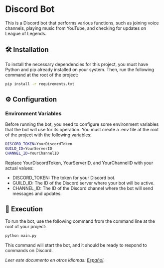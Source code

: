 # Discord Bot

This is a Discord bot that performs various functions, such as joining voice channels, playing music from YouTube, and checking for updates on League of Legends.

## 🛠 Installation

To install the necessary dependencies for this project, you must have Python and pip already installed on your system. Then, run the following command at the root of the project:

```bash
pip install -r requirements.txt
```

## ⚙️ Configuration
### Environment Variables
Before running the bot, you need to configure some environment variables that the bot will use for its operation. You must create a .env file at the root of the project with the following variables:

```bash
DISCORD_TOKEN=YourDiscordToken
GUILD_ID=YourServerID
CHANNEL_ID=YourChannelID
```

Replace YourDiscordToken, YourServerID, and YourChannelID with your actual values:

 - DISCORD_TOKEN: The token for your Discord bot.
 - GUILD_ID: The ID of the Discord server where your bot will be active.
 - CHANNEL_ID: The ID of the Discord channel where the bot will send messages and updates.

## 🚀 Execution
To run the bot, use the following command from the command line at the root of your project:

```bash
python main.py
```

This command will start the bot, and it should be ready to respond to commands on Discord.

*Leer este documento en otros idiomas: [Español](README.es.md).*
